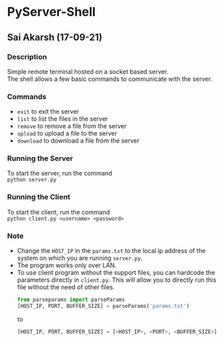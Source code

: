 # PyServer-Shell  
## Sai Akarsh (17-09-21)  

### Description  
Simple remote terminal hosted on a socket based server.  
The shell allows a few basic commands to communicate with the server.  

### Commands  
- `exit` to exit the server
- `list` to list the files in the server
- `remove` to remove a file from the server
- `upload` to upload a file to the server
- `download` to download a file from the server

### Running the Server  
To start the server, run the command  
`python server.py`  

### Running the Client  
To start the client, run the command  
`python client.py <username> <password>`  

### Note  
- Change the `HOST_IP` in the `params.txt` to the local ip address of the system on which you are running `server.py`.  
- The program works only over LAN.  
- To use client program without the support files, you can hardcode the parameters directly in `client.py`. This will allow you to directly run this file without the need of other files.  
  ```python
  from parseparams import parseParams
  [HOST_IP, PORT, BUFFER_SIZE] = parseParams('params.txt')
  ```
  to  
  ```python
  [HOST_IP, PORT, BUFFER_SIZE] = [<HOST_IP>, <PORT>, <BUFFER_SIZE>]
  ```


